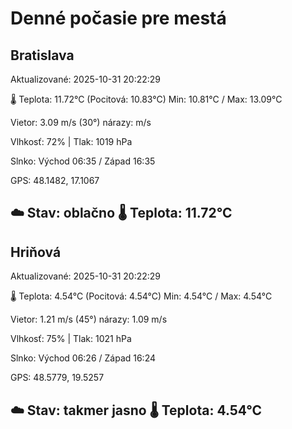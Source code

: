﻿# Denné počasie pre mestá

## Bratislava
Aktualizované: 2025-10-31 20:22:29

🌡️ Teplota: 11.72°C 
(Pocitová: 10.83°C)
Min: 10.81°C / Max: 13.09°C

Vietor: 3.09 m/s    (30°) 
nárazy:  m/s

Vlhkosť: 72% | Tlak: 1019 hPa

Slnko: Východ 06:35 / Západ 16:35

GPS: 48.1482, 17.1067

☁️ Stav: oblačno        🌡️ Teplota: 11.72°C
---

## Hriňová
Aktualizované: 2025-10-31 20:22:29

🌡️ Teplota: 4.54°C 
(Pocitová: 4.54°C)
Min: 4.54°C / Max: 4.54°C

Vietor: 1.21 m/s (45°)
nárazy: 1.09 m/s

Vlhkosť: 75% | Tlak: 1021 hPa

Slnko: Východ 06:26 / Západ 16:24

GPS: 48.5779, 19.5257

☁️ Stav: takmer jasno        🌡️ Teplota: 4.54°C
---
